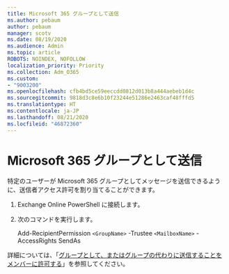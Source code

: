 ```yaml
---
title: Microsoft 365 グループとして送信
ms.author: pebaum
author: pebaum
manager: scotv
ms.date: 08/19/2020
ms.audience: Admin
ms.topic: article
ROBOTS: NOINDEX, NOFOLLOW
localization_priority: Priority
ms.collection: Adm_O365
ms.custom:
- "9003200"
ms.openlocfilehash: cfb4bd5ce59eeccdd0812d013b8a444aebeb1d4c
ms.sourcegitcommit: 9818d3c8e6b10f23244e51286e2463caf48fffd5
ms.translationtype: HT
ms.contentlocale: ja-JP
ms.lasthandoff: 08/21/2020
ms.locfileid: "46872360"
---
```

# <a name="send-as-microsoft-365-group"></a>Microsoft 365 グループとして送信

特定のユーザーが Microsoft 365 グループとしてメッセージを送信できるように、送信者アクセス許可を割り当てることができます。  

1. Exchange Online PowerShell に接続します。  

2. 次のコマンドを実行します。  

    Add-RecipientPermission `<GroupName>` -Trustee `<MailboxName>` -AccessRights SendAs

詳細については、「[グループとして、またはグループの代わりに送信することをメンバーに許可する](https://docs.microsoft.com/microsoft-365/admin/create-groups/allow-members-to-send-as-or-send-on-behalf-of-group?view=o365-worldwide)」を参照してください。